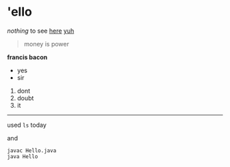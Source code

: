 # 'ello

*nothing* to see [here](https://www.youtube.com/watch?v=dQw4w9WgXcQ)
[yuh](https://upload.wikimedia.org/wikipedia/en/5/53/Snoopy_Peanuts.png)

> money is power

**francis bacon**

* yes
* sir

1. dont
2. doubt
3. it

---

used ` ls ` today

and
```
javac Hello.java
java Hello
```

